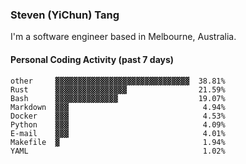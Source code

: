 ### Steven (YiChun) Tang

I'm a software engineer based in Melbourne, Australia.

#### Personal Coding Activity (past 7 days)
```
other     ▓▓▓▓▓▓▓▓▓▓▓▓▓▓▓▓▓▓▓▓▓▓▓▓▓▓▓▓▓▓  38.81%
Rust      ▓▓▓▓▓▓▓▓▓▓▓▓▓▓▓▓                21.59%
Bash      ▓▓▓▓▓▓▓▓▓▓▓▓▓▓                  19.07%
Markdown  ▓▓▓                              4.94%
Docker    ▓▓▓                              4.53%
Python    ▓▓▓                              4.09%
E-mail    ▓▓▓                              4.01%
Makefile  ▓                                1.94%
YAML                                       1.02%
```
